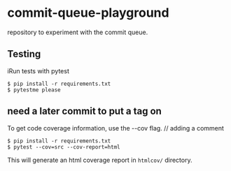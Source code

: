 # commit-queue-playground

repository to experiment with the commit queue.

## Testing

iRun tests with pytest

```
$ pip install -r requirements.txt
$ pytestme please
```

## need a later commit to put a tag on

To get code coverage information, use the --cov flag.
// adding a comment

```
$ pip install -r requirements.txt
$ pytest --cov=src --cov-report=html
```

This will generate an html coverage report in `htmlcov/` directory.
